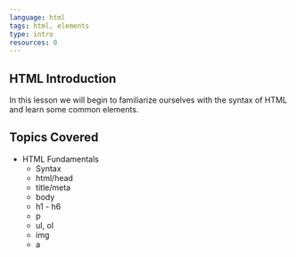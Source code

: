 ```yaml
---
language: html
tags: html, elements
type: intro
resources: 0
---
```


## HTML Introduction

In this lesson we will begin to familiarize ourselves with the syntax of HTML and learn some common elements.

## Topics Covered

- HTML Fundamentals
  - Syntax
  - html/head
  - title/meta
  - body
  - h1 - h6
  - p
  - ul, ol
  - img
  - a